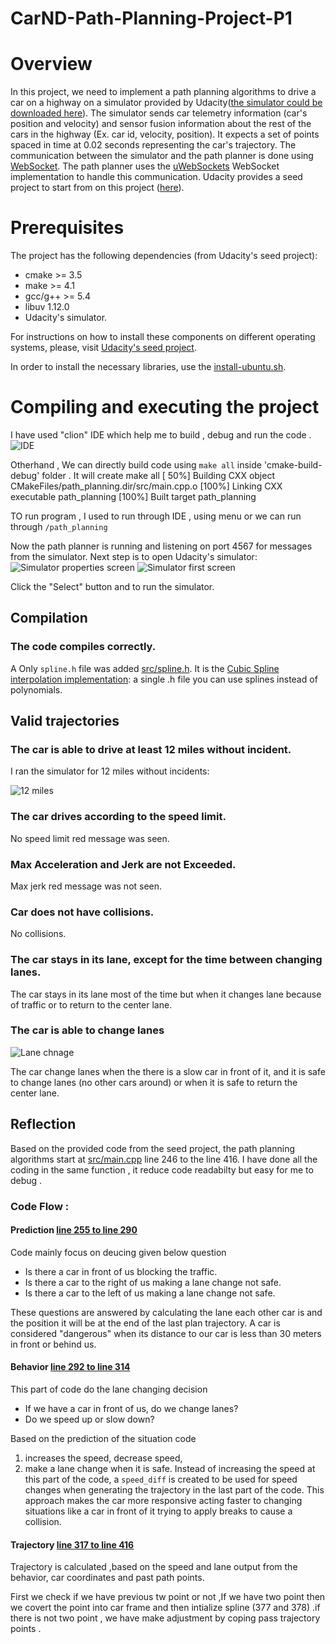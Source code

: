 # CarND-Path-Planning-Project-P1


# Overview

In this project, we need to implement a path planning algorithms to drive a car on a highway on a simulator provided by Udacity([the simulator could be downloaded here](https://github.com/udacity/self-driving-car-sim/releases/tag/T3_v1.2)). The simulator sends car telemetry information (car's position and velocity) and sensor fusion information about the rest of the cars in the highway (Ex. car id, velocity, position). It expects a set of points spaced in time at 0.02 seconds representing the car's trajectory. The communication between the simulator and the path planner is done using [WebSocket](https://en.wikipedia.org/wiki/WebSocket). The path planner uses the [uWebSockets](https://github.com/uNetworking/uWebSockets) WebSocket implementation to handle this communication. Udacity provides a seed project to start from on this project ([here](https://github.com/udacity/CarND-Path-Planning-Project)).

# Prerequisites

The project has the following dependencies (from Udacity's seed project):

- cmake >= 3.5
- make >= 4.1
- gcc/g++ >= 5.4
- libuv 1.12.0
- Udacity's simulator.

For instructions on how to install these components on different operating systems, please, visit [Udacity's seed project](https://github.com/udacity/CarND-Path-Planning-Project). 

In order to install the necessary libraries, use the [install-ubuntu.sh](./install-ubuntu.sh).

# Compiling and executing the project
I have used "clion" IDE which help me to build , debug and run the code .
![IDE](images/clion_IDE.png)

Otherhand , We can directly  build code using `make all` inside 'cmake-build-debug' folder . It will create 
make all
[ 50%] Building CXX object CMakeFiles/path_planning.dir/src/main.cpp.o
[100%] Linking CXX executable path_planning
[100%] Built target path_planning



TO run program , I used to run through IDE , using menu or we can run  through 
`/path_planning`




Now the path planner is running and listening on port 4567 for messages from the simulator. Next step is to open Udacity's simulator:
![Simulator properties screen](images/simulator_start.png)
![Simulator first screen](images/simulator.png)

Click the "Select" button and to run the simulator.



## Compilation

### The code compiles correctly.
 A Only `spline.h`  file was added [src/spline.h](./scr/spline.h). It is the [Cubic Spline interpolation implementation](http://kluge.in-chemnitz.de/opensource/spline/): a single .h file you can use splines instead of polynomials. 


## Valid trajectories

### The car is able to drive at least 12 miles without incident.
I ran the simulator for 12  miles without incidents:

![12 miles](images/12_miles.png)



### The car drives according to the speed limit.
No speed limit red message was seen.

### Max Acceleration and Jerk are not Exceeded.
Max jerk red message was not seen.

### Car does not have collisions.
No collisions.

### The car stays in its lane, except for the time between changing lanes.
The car stays in its lane most of the time but when it changes lane because of traffic or to return to the center lane.

### The car is able to change lanes

![Lane chnage](images/lane_change.png)

The car change lanes when the there is a slow car in front of it, and it is safe to change lanes (no other cars around) or when it is safe to return the center lane.

## Reflection

Based on the provided code from the seed project, the path planning algorithms start at [src/main.cpp](./src/main.cpp#L246) line 246 to the line 416. I have done all the coding in the same function , it reduce code readabilty but easy for me to debug . 

### Code Flow : 

#### Prediction [line 255 to line 290](./src/main.cpp#L255)

Code mainly focus on deucing given below question 

- Is there a car in front of us blocking the traffic.
- Is there a car to the right of us making a lane change not safe.
- Is there a car to the left of us making a lane change not safe.

These questions are answered by calculating the lane each other car is and the position it will be at the end of the last plan trajectory. 
A car is considered "dangerous" when its distance to our car is less than 30 meters in front or behind us.

#### Behavior [line 292 to line 314](./scr/main.cpp#L293)
This part of code do the lane changing decision 
  - If we have a car in front of us, do we change lanes?
  - Do we speed up or slow down?

Based on the prediction of the situation code 
1) increases the speed, decrease speed, 
2) make a lane change when it is safe. 
Instead of increasing the speed at this part of the code, a `speed_diff` is created to be used for speed changes when generating the trajectory in the last part of the code. This approach makes the car more responsive acting faster to changing situations like a car in front of it trying to apply breaks to cause a collision.

#### Trajectory [line 317 to line 416](./scr/main.cpp#L313)
Trajectory is calculated ,based on the speed and lane output from the behavior, car coordinates and past path points.

First we check if we have previous tw point or not ,If  we have two point then we covert the point into car frame and then intialize spline (377 and 378) .if there is not two point , we have make adjustment by coping pass trajectory points .


